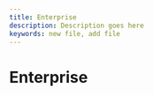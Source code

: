 ```yaml
---
title: Enterprise
description: Description goes here
keywords: new file, add file
---
```


# Enterprise

